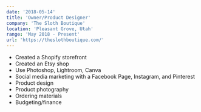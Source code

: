 ```yaml
---
date: '2018-05-14'
title: 'Owner/Product Designer'
company: 'The Sloth Boutique'
location: 'Pleasant Grove, Utah'
range: 'May 2018 - Present'
url: 'https://theslothboutique.com/'
---
```


- Created a Shopify storefront
- Created an Etsy shop
- Use Photoshop, Lightroom, Canva
- Social media marketing with a Facebook Page, Instagram, and Pinterest
- Product design
- Product photography
- Ordering materials
- Budgeting/finance
